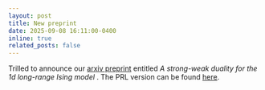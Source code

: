 ```yaml
---
layout: post
title: New preprint
date: 2025-09-08 16:11:00-0400
inline: true
related_posts: false
---
```


Trilled to announce our <a href="https://arxiv.org/abs/2509.05250">arxiv preprint</a> entitled <i> A strong-weak duality for the 1d long-range Ising model </i>. The PRL version can be found  <a href="https://journals.aps.org/prl/abstract/10.1103/PhysRevLett.134.201602">here</a>.

